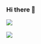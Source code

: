### Hi there 👋

<img src="https://github-readme-stats.vercel.app/api/top-langs/?username=jjm6604&layout=compact"><br><br>
<img src="https://github-readme-stats.vercel.app/api?username=jjm6604&show_icons=true">
